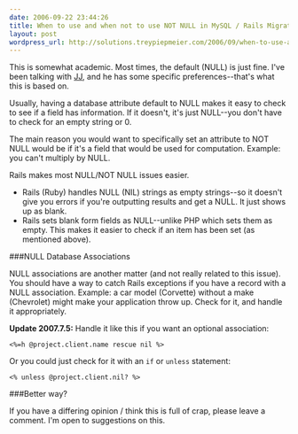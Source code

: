 ```yaml
---
date: 2006-09-22 23:44:26
title: When to use and when not to use NOT NULL in MySQL / Rails Migrations
layout: post
wordpress_url: http://solutions.treypiepmeier.com/2006/09/when-to-use-and-when-not-to-use-not-null-in-mysql/
---
```

This is somewhat academic.  Most times, the default (NULL) is just fine.  I've been talking with [JJ](http://blog.postpostmodern.com/), and he has some specific preferences--that's what this is based on.

Usually, having a database attribute default to NULL makes it easy to check to see if a field has information.  If it doesn't, it's just NULL--you don't have to check for an empty string or 0.

The main reason you would want to specifically set an attribute to NOT NULL would be if it's a field that would be used for computation.  Example: you can't multiply by NULL.

Rails makes most NULL/NOT NULL issues easier.

* Rails (Ruby) handles NULL (NIL) strings as empty strings--so it doesn't give you errors if you're outputting results and get a NULL.  It just shows up as blank.
* Rails sets blank form fields as NULL--unlike PHP which sets them as empty.  This makes it easier to check if an item has been set (as mentioned above).

###NULL Database Associations

NULL associations are another matter (and not really related to this issue).  You should have a way to catch Rails exceptions if you have a record with a NULL association.  Example: a car model (Corvette) without a make (Chevrolet) might make your application throw up.  Check for it, and handle it appropriately.

**Update 2007.7.5:** Handle it like this if you want an optional association:

	<%=h @project.client.name rescue nil %>

Or you could just check for it with an `if` or `unless` statement:

	<% unless @project.client.nil? %>

###Better way?

If you have a differing opinion / think this is full of crap, please leave a comment.  I'm open to suggestions on this.
